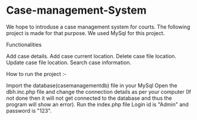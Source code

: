 # Case-management-System

We hope to introduse a case management system for courts. The following project is made for that purpose. We used MySql for this project.

Functionalities

Add case details.
Add case current location.
Delete case file location.
Update case file location.
Search case information.

How to run the project :-

Import the database(casemanagementdb) file in your MySql
Open the dbh.inc.php file and change the connection details as per your computer (If not done then it will not get connected to the database and thus the program will show an error).
Run the index.php file
Login id is "Admin" and password is "123".
